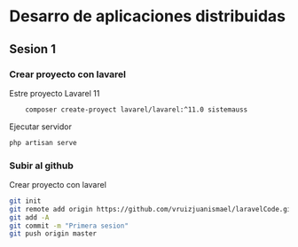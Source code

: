 # Desarro de aplicaciones distribuidas
## Sesion 1

### Crear proyecto con lavarel
Estre proyecto Lavarel 11
```bash
    composer create-proyect lavarel/lavarel:^11.0 sistemauss
```
Ejecutar servidor
```bash
php artisan serve
```

### Subir al github
Crear proyecto con lavarel
```bash
git init
git remote add origin https://github.com/vruizjuanismael/laravelCode.git
git add -A
git commit -m "Primera sesion"
git push origin master
```